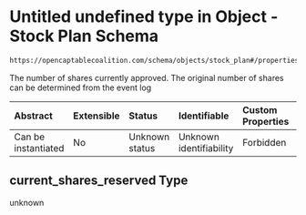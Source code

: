 # Untitled undefined type in Object - Stock Plan Schema

```txt
https://opencaptablecoalition.com/schema/objects/stock_plan#/properties/current_shares_reserved
```

The number of shares currently approved. The original number of shares can be determined from the event log

| Abstract            | Extensible | Status         | Identifiable            | Custom Properties | Additional Properties | Access Restrictions | Defined In                                                                                  |
| :------------------ | :--------- | :------------- | :---------------------- | :---------------- | :-------------------- | :------------------ | :------------------------------------------------------------------------------------------ |
| Can be instantiated | No         | Unknown status | Unknown identifiability | Forbidden         | Allowed               | none                | [StockPlan.schema.json*](../flattened_schemas/StockPlan.schema.json "open original schema") |

## current_shares_reserved Type

unknown
